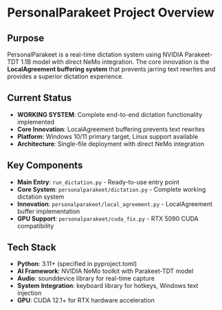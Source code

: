 # PersonalParakeet Project Overview

## Purpose
PersonalParakeet is a real-time dictation system using NVIDIA Parakeet-TDT 1.1B model with direct NeMo integration. The core innovation is the **LocalAgreement buffering system** that prevents jarring text rewrites and provides a superior dictation experience.

## Current Status
- **WORKING SYSTEM**: Complete end-to-end dictation functionality implemented
- **Core Innovation**: LocalAgreement buffering prevents text rewrites
- **Platform**: Windows 10/11 primary target, Linux support available
- **Architecture**: Single-file deployment with direct NeMo integration

## Key Components
- **Main Entry**: `run_dictation.py` - Ready-to-use entry point
- **Core System**: `personalparakeet/dictation.py` - Complete working dictation system
- **Innovation**: `personalparakeet/local_agreement.py` - LocalAgreement buffer implementation
- **GPU Support**: `personalparakeet/cuda_fix.py` - RTX 5090 CUDA compatibility

## Tech Stack
- **Python**: 3.11+ (specified in pyproject.toml)
- **AI Framework**: NVIDIA NeMo toolkit with Parakeet-TDT model
- **Audio**: sounddevice library for real-time capture
- **System Integration**: keyboard library for hotkeys, Windows text injection
- **GPU**: CUDA 12.1+ for RTX hardware acceleration